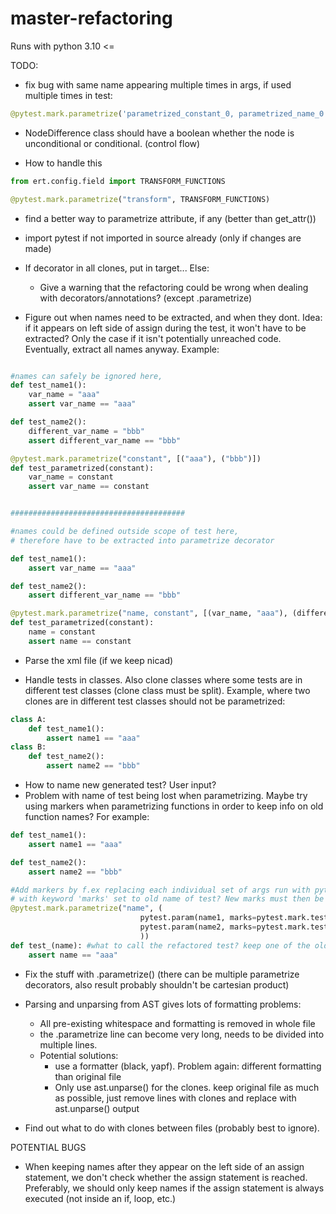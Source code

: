 # master-refactoring


Runs with python 3.10 <=



TODO:

- fix bug with same name appearing multiple times in args, if used multiple times in test:
```python
@pytest.mark.parametrize('parametrized_constant_0, parametrized_name_0', [('', transform, transform), ('', transform, transform), ('', boolean, boolean)])
```


- NodeDifference class should have a boolean whether the node is unconditional or conditional. (control flow)

- How to handle this
```python
from ert.config.field import TRANSFORM_FUNCTIONS

@pytest.mark.parametrize("transform", TRANSFORM_FUNCTIONS)

```

- find a better way to parametrize attribute, if any (better than get_attr())

- import pytest if not imported in source already (only if changes are made)

- If decorator in all clones, put in target... Else:
    - Give a warning that the refactoring could be wrong when dealing with decorators/annotations? (except .parametrize)

- Figure out when names need to be extracted, and when they dont. Idea: if it appears on left side of assign during the test, it won't have to be extracted? Only the case if it isn't potentially unreached code. Eventually, extract all names anyway. Example:
```python

#names can safely be ignored here, 
def test_name1():
    var_name = "aaa"
    assert var_name == "aaa"

def test_name2():
    different_var_name = "bbb"
    assert different_var_name == "bbb"

@pytest.mark.parametrize("constant", [("aaa"), ("bbb")])
def test_parametrized(constant):
    var_name = constant
    assert var_name == constant


#######################################

#names could be defined outside scope of test here, 
# therefore have to be extracted into parametrize decorator

def test_name1():
    assert var_name == "aaa"

def test_name2():
    assert different_var_name == "bbb"

@pytest.mark.parametrize("name, constant", [(var_name, "aaa"), (different_var_name, "bbb")])
def test_parametrized(constant):
    name = constant
    assert name == constant

```


- Parse the xml file (if we keep nicad)

- Handle tests in classes. Also clone classes where some tests are in different test classes (clone class must be split). Example, where two clones are in different test classes should not be parametrized:

```python
class A:
    def test_name1():
        assert name1 == "aaa"
class B:
    def test_name2():
        assert name2 == "bbb"
```
- How to name new generated test? User input?
- Problem with name of test being lost when parametrizing. Maybe try using markers when parametrizing functions in order to keep info on old function names? For example:
```python
def test_name1():
    assert name1 == "aaa"

def test_name2():
    assert name2 == "bbb"

#Add markers by f.ex replacing each individual set of args run with pytest.param, 
# with keyword 'marks' set to old name of test? New marks must then be added in pytest.ini file
@pytest.mark.parametrize("name", (
                             pytest.param(name1, marks=pytest.mark.test_name1),
                             pytest.param(name2, marks=pytest.mark.test_name2)
                             ))
def test_(name): #what to call the refactored test? keep one of the old names? generate name?
    assert name == "aaa"

```
- Fix the stuff with .parametrize() (there can be multiple parametrize decorators, also result probably shouldn't be cartesian product)

- Parsing and unparsing from AST gives lots of formatting problems:
    - All pre-existing whitespace and formatting is removed in whole file
    - the .parametrize line can become very long, needs to be divided into multiple lines.
    - Potential solutions: 
        - use a formatter (black, yapf). Problem again: different formatting than original file
        - Only use ast.unparse() for the clones. keep original file as much as possible, just remove lines with clones and replace with ast.unparse() output

- Find out what to do with clones between files (probably best to ignore).




POTENTIAL BUGS

- When keeping names after they appear on the left side of an assign statement, we don't check whether the assign statement is reached. Preferably, we should only keep names if the assign statement is always executed (not inside an if, loop, etc.)  
